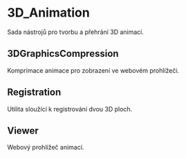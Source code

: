 # 3D_Animation
Sada nástrojů pro tvorbu a přehrání 3D animací.

## 3DGraphicsCompression
Komprimace animace pro zobrazení ve webovém prohlížeči.

## Registration
Utilita sloužící k registrování dvou 3D ploch.

## Viewer
Webový prohlížeč animací.